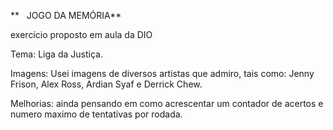 **   JOGO DA MEMÓRIA**

exercício proposto em aula da DIO


Tema: Liga da Justiça.

Imagens: Usei imagens de diversos artistas que admiro, tais como: Jenny Frison, Alex Ross, Ardian Syaf e Derrick Chew.

Melhorias: ainda pensando em como acrescentar um contador de acertos e numero maximo de tentativas por rodada.


